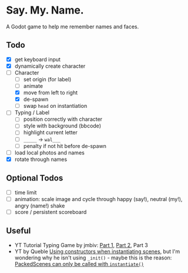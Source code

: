 # Say. My. Name.
A Godot game to help me remember names and faces.

## Todo
- [x] get keyboard input
- [x] dynamically create character
- [ ] Character
    - [ ] set origin (for label)
    - [ ] animate
    - [x] move from left to right
    - [x] de-spawn
    - [ ] swap `head` on instantiation
- [ ] Typing / Label
    - [ ] position correctly with character
    - [ ] style with background (bbcode)
    - [ ] highlight current letter
    - [ ] `_____` -> `wal___`
    - [ ] penalty if not hit before de-spawn
- [ ] load local photos and names 
- [x] rotate through names

## Optional Todos
- [ ] time limit
- [ ] animation: scale image and cycle through happy (say!), neutral (my!), angry (name!) shake
- [ ] score / persistent scoreboard

## Useful
- YT Tutorial Typing Game by jmbiv: [Part 1](https://www.youtube.com/watch?v=qRPI_c9qI1o), [Part 2](https://www.youtube.com/watch?v=CoLRvfk6tbk), Part 3
- YT by Queble [Using constructors when instantiating scenes](https://www.youtube.com/watch?v=u9aMR50yjCE), but I'm wondering why he isn't using `_init()` - maybe this is the reason: [PackedScenes can only be called with `instantiate()`](https://docs.godotengine.org/en/latest/tutorials/scripting/resources.html#loading-scenes)

